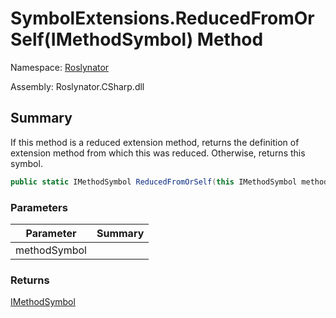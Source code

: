 # SymbolExtensions\.ReducedFromOrSelf\(IMethodSymbol\) Method

Namespace: [Roslynator](../../README.md)

Assembly: Roslynator\.CSharp\.dll

## Summary

If this method is a reduced extension method, returns the definition of extension method from which this was reduced\. Otherwise, returns this symbol\.

```csharp
public static IMethodSymbol ReducedFromOrSelf(this IMethodSymbol methodSymbol)
```

### Parameters

| Parameter | Summary |
| --------- | ------- |
| methodSymbol | |

### Returns

[IMethodSymbol](https://docs.microsoft.com/en-us/dotnet/api/microsoft.codeanalysis.imethodsymbol)


